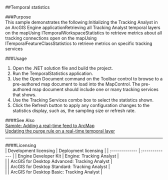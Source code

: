 ##Temporal statistics

###Purpose  
This sample demonstrates the following:Initializing the Tracking Analyst in an ArcGIS Engine applicationRetrieving all Tracking Analyst temporal layers on the mapUsing ITemporalWorkspaceStatistics to retrieve metrics about all tracking connections open on the mapUsing ITemporalFeatureClassStatistics to retrieve metrics on specific tracking services  


###Usage
1. Open the .NET solution file and build the project.  
1. Run the TemporalStatistics application.  
1. Use the Open Document command on the Toolbar control to browse to a pre-authored map document to load into the MapControl. The pre-authored map document should include one or many tracking services that shows.   
1. Use the Tracking Services combo box to select the statistics shown.  
1. Click the Refresh button to apply any configuration changes to the statistics display, such as, the sampling size or refresh rate.  







####See Also  
[Sample: Adding a real-time feed to ArcMap](../../../Net/Tracking/Samples/TAAddRealTimeTemporalLayer)  
[Updating the purge rule on a real-time temporal layer](http://desktopdev.arcgis.com/search/?q=Updating%20the%20purge%20rule%20on%20a%20real-time%20temporal%20layer&p=0&language=en&product=arcobjects-sdk-dotnet&version=&n=15&collection=help)  


---------------------------------

####Licensing  
| Development licensing | Deployment licensing | 
| :------------- | :------------- | 
| Engine Developer Kit | Engine: Tracking Analyst |  
|  | ArcGIS for Desktop Advanced: Tracking Analyst |  
|  | ArcGIS for Desktop Standard: Tracking Analyst |  
|  | ArcGIS for Desktop Basic: Tracking Analyst |  


